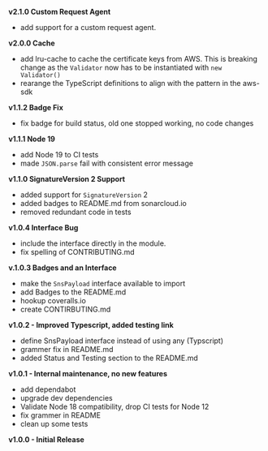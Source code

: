 **v2.1.0 Custom Request Agent**
- add support for a custom request agent.

**v2.0.0 Cache**
- add lru-cache to cache the certificate keys from AWS. This is breaking change as the `Validator` now has to be instantiated with `new Validator()`
- rearange the TypeScript definitions to align with the pattern in the aws-sdk

**v1.1.2 Badge Fix**
- fix badge for build status, old one stopped working, no code changes

**v1.1.1 Node 19**
- add Node 19 to CI tests
- made `JSON.parse` fail with consistent error message

**v1.1.0 SignatureVersion 2 Support**
- added support for `SignatureVersion` 2
- added badges to README.md from sonarcloud.io
- removed redundant code in tests

**v1.0.4 Interface Bug**
- include the interface directly in the module.
- fix spelling of CONTRIBUTING.md

**v.1.0.3 Badges and an Interface**
- make the `SnsPayload` interface available to import
- add Badges to the README.md
- hookup coveralls.io
- create CONTIRBUTING.md

**v1.0.2 - Improved Typescript, added testing link**
- define SnsPayload interface instead of using any \(Typscript)
- grammer fix in README.md
- added Status and Testing section to the README.md

**v1.0.1 - Internal maintenance, no new features**
- add dependabot
- upgrade dev dependencies
- Validate Node 18 compatibility, drop CI tests for Node 12
- fix grammer in README
- clean up some tests

**v1.0.0 - Initial Release**
